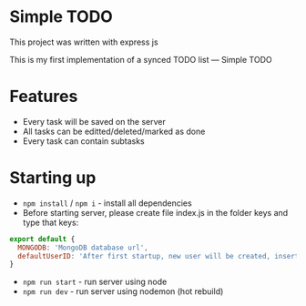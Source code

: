 # Simple TODO
This project was written with express js 

This is my first implementation of a synced TODO list — Simple TODO

# Features 
- Every task will be saved on the server
- All tasks can be editted/deleted/marked as done
- Every task can contain subtasks

# Starting up
- `npm install` / `npm i` - install all dependencies
- Before starting server, please create file index.js in the folder keys and type that keys:<br>
```js
export default {
  MONGODB: 'MongoDB database url',
  defaultUserID: 'After first startup, new user will be created, insert here his ID'
}
```

- `npm run start` - run server using node
- `npm run dev` - run server using nodemon (hot rebuild)
